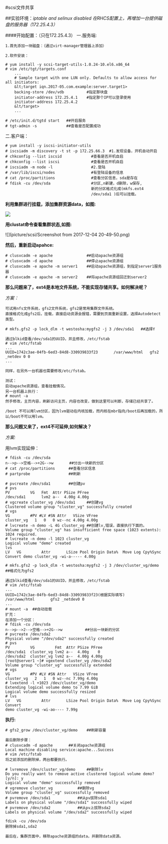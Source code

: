 #scsi文件共享

##实验环境：*iptable and selinux disabled*
*在RHCS配置上，再增加一台提供磁盘的服务器（172.25.4.3）*
    
####开始配置：（只在172.25.4.3）
一.服务端:

    1.首先添加一块磁盘：（通过virt-manager管理器上添加）

    2.软件安装：

    # yum install -y scsi-target-utils-1.0.24-10.el6.x86_64
    # vim /etc/tgt/targets.conf
        ...
        # Sample target with one LUN only. Defaults to allow access for all initiators:
        &lt;target iqn.2017-05.com.example:server.target1>
        backing-store /dev/vdb          #指定那块盘
        initiator-address 172.25.4.1    #指定那个IP可以登录使用 
        initiator-address 172.25.4.2        
        &lt/target>
        ...

    # /etc/init.d/tgtd start   ##开启服务
    # tgt-admin -s             ##查看是否配置成功

二.客户端：

    # yum install -y iscsi-initiator-utils
    # iscsiadm -m discovery -t st -p 172.25.66.3  #1.发现设备，开机自动开启
    # chkconfig --list iscsid             #查看是否开机自启
    # chkconfig --list iscsi              #查看是否开机自启
    # iscsiadm -m node -l                 #2.登陆
    # /var/lib/iscsi/nodes                #有登陆设备的信息
    # cat /proc/partitions                #查看分区信息，sda是存在
    # fdisk -cu /dev/sda                  #分区,n新建，d删除，w保存,
                                          新的分区格式化成(mkfs.ext4 
                                          /dev/sda1 )后可以挂载。
**利用集群进行挂载，添加集群资源data，如图:**

![](http://mdpicture-1253499256.file.myqcloud.com/Screenshot%20from%202017-12-04%2020-48-25.png)

**用clustat命令查看集群状态,如图:**

![](picture/scsi/Screenshot from 2017-12-04 20-49-50.png)

**然后，重新启动apahce:**

    # clusvcadm -e apache               ##启动apache资源组
    # clusvcadm -d apache               ##停止apache资源组
    # clusvcadm -e apache -m server1    ##启动apache资源组，到指定server1服务器
    # clusvcadm -e apache -m server2    ##将apache资源组回迁到server2  

**那么问题来了，ext4是本地文件系统，不能实现存储共享。如何解决呢？**

*方案：*

    可试用nfs文件系统，gfs2文件系统，gfs2是常用集群文件系统。
    直接格式化成gfs2后，挂载，直接启动资源会报错，需要到页面重新设置，选择Autodetect类型。

    # mkfs.gfs2 -p lock_dlm -t westosha:mygfs2 -j 3 /dev/sda1   ##选择Y

    通过blkid查看/dev/sda1的UUID，并且修改，/etc/fstab
    # vim /etc/fstab
    ...
    UUID=1742c3ae-04fb-6ed3-84d8-330939833f23       /var/www/html   gfs2 _netdev 0 0
    ...

    同样，在另外一台机器也需要修改/etc/fstab。

    测试：
    启动apache资源组，查看挂载情况。
    另一台机器上执行：
    # mount -a
    然手修改，主页内容，刷新访问主页，内容也改变，做到这里可以判断，存储已经共享了。

    /boot 不可以用lvm分区，因为lvm驱动在内核加载，而内核在mbr指向/boot后再加载的，所以/boot不可以用lvm。

**那么问题又来了，ext4不可延伸,如何解决？**

*方案:*

用lvm实现延伸：

    # fdisk -cu /dev/sda
    n-->p-->空格-->+2G-->w       ##分出一块新的分区
    # cat /proc/partitions      ##查看分区信息
    # partprobe                 ##刷新

    # pvcreate /dev/sda1        ##创建pv
    # pvs
    PV         VG   Fmt  Attr PSize PFree
    /dev/sda1       lvm2 a--  4.00g 4.00g
    # vgcreate cluster_vg /dev/sda1     ##创建vg
    Clustered volume group "cluster_vg" successfully created
    # vgs
    VG         #PV #LV #SN Attr   VSize VFree
    cluster_vg   1   0   0 wz--nc 4.00g 4.00g
    # lvcreate -n demo -L 4G cluster_vg ##创建lv,错误，直接执行下面的。
    Volume group "cluster_vg" has insufficient free space (1023 extents): 1024 required.
    # lvcreate -n demo -l 1023 cluster_vg
    Logical volume "demo" created
    lvs
    LV   VG         Attr       LSize Pool Origin Data%  Move Log Cpy%Sync Convert demo cluster_vg -wi-a----- 4.00g

    # mkfs.gfs2 -p lock_dlm -t westosha:mygfs2 -j 3 /dev/cluster_vg/demo            ##格式化为gfs2

    通过blkid查看/dev/sda1的UUID，并且修改，/etc/fstab
    # vim /etc/fstab
    ...
    UUID=1742c3ae-04fb-6ed3-84d8-330939833f23(根据实际填写)       /var/www/html       gfs2 _netdev0 0
    ...
    # mount -a  ##自动挂载
    扩充：
    在添加一个分区：
    # fdisk -cu /dev/sda
    n-->p-->2-->空格-->+2G-->w          ##分出一块新的分区
    # pvcreate /dev/sda2 
    Physical volume "/dev/sda2" successfully created
    # pvs
    PV         VG         Fmt  Attr PSize PFree
    /dev/sda1  cluster_vg lvm2 a--  4.00g    0 
    /dev/sda2  cluster_vg lvm2 a--  4.00g 4.00g
    [root@server1 ~]# vgextend cluster_vg /dev/sda2 
    Volume group "cluster_vg" successfully extended
    # vgs
    VG         #PV #LV #SN Attr   VSize VFree
    cluster_vg   2   1   0 wz--nc 7.99g 4.00g
    # lvextend -l +1023 /dev/cluster_vg/demo 
    Extending logical volume demo to 7.99 GiB
    Logical volume demo successfully resized
    # lvs
    LV   VG         Attr       LSize Pool Origin Data%  Move Log Cpy%Sync Convert
    demo cluster_vg -wi-ao---- 7.99g

**执行:**

    # gfs2_grow /dev/cluster_vg/demo    ##刷新容量

    最后删除步骤：
    # clusvcadm -d apache       ##关闭apache资源组
    Local machine disabling service:apache...Success
    # vim /etc/fstab
    将之前添加的删除掉，两台都要执行。

    # lvremove /dev/cluster_vg/demo     ##删除lv
    Do you really want to remove active clustered logical volume demo? [y/n]: y
    Logical volume "demo" successfully removed
    # vgremove cluster_vg           ##删除vg
    Volume group "cluster_vg" successfully removed
    # pvremove /dev/sda1            ##从pv拔除sda1
    Labels on physical volume "/dev/sda1" successfully wiped
    # pvremove /dev/sda2            ##从pv上拔除sda2
    Labels on physical volume "/dev/sda2" successfully wiped

    fdisk -cu /dev/sda
    删除掉sda1,sda2

    最后在，集群页面中，移除apache资源组的data，并删除data资源。

